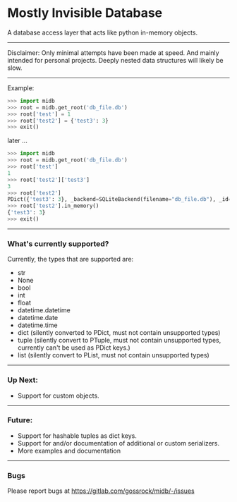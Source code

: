 # Mostly Invisible Database

A database access layer that acts like python in-memory objects. 

---
Disclaimer: Only minimal attempts have been made at speed. And mainly
intended for personal projects. Deeply nested data structures will 
likely be slow.

---
Example:

``` python
>>> import midb
>>> root = midb.get_root('db_file.db')
>>> root['test'] = 1
>>> root['test2'] = {'test3': 3}
>>> exit()
```
later ...
``` python
>>> import midb
>>> root = midb.get_root('db_file.db')
>>> root['test']
1
>>> root['test2']['test3']
3
>>> root['test2']
PDict({'test3': 3}, _backend=SQLiteBackend(filename="db_file.db"), _id=1, _temp=None)
>>> root['test2'].in_memory()
{'test3': 3}
>>> exit()
```

---
### What's currently supported?
Currently, the types that are supported are:
* str
* None
* bool
* int
* float
* datetime.datetime
* datetime.date
* datetime.time
* dict (silently converted to PDict, must not contain unsupported types)
* tuple (silently convert to PTuple, must not contain unsupported types, currently can't be used as PDict keys.)
* list (silently convert to PList, must not contain unsupported types)

---
### Up Next:
* Support for custom objects.

---
### Future:

* Support for hashable tuples as dict keys.
* Support for and/or documentation of additional or custom serializers.
* More examples and documentation


---
### Bugs

Please report bugs at https://gitlab.com/gossrock/midb/-/issues 






